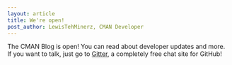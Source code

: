```yaml
---
layout: article
title: We're open!
post_author: LewisTehMinerz, CMAN Developer
---
```


The CMAN Blog is open! You can read about developer updates and more. If you want to talk, just go to [Gitter](https://gitter.im/Comprehensive-Minecraft-Archive-Network "Click me to go to Gitter to chat with the CMAN Developers!"), a completely free chat site for GitHub!
